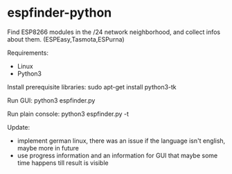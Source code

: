# espfinder-python
Find ESP8266 modules in the /24 network neighborhood, and collect infos about them. (ESPEasy,Tasmota,ESPurna)

Requirements:
- Linux
- Python3

Install prerequisite libraries:
  sudo apt-get install python3-tk

Run GUI:
  python3 espfinder.py

Run plain console:
  python3 espfinder.py -t


Update:

- implement german linux, there was an issue if the language isn't english, maybe more in future
- use progress information and an information for GUI that maybe some time happens till result is visible
